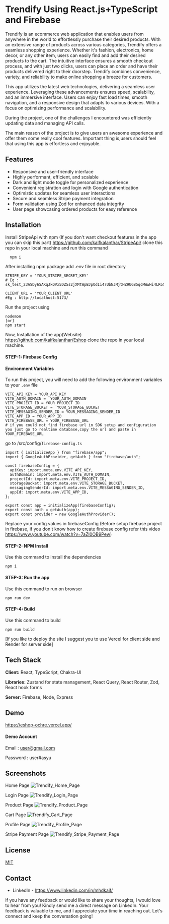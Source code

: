 
# Trendify Using React.js+TypeScript and Firebase

Trendify is an ecommerce web application that enables users from anywhere in the world to effortlessly purchase their desired products. With an extensive range of products across various categories, Trendify offers a seamless shopping experience. Whether it's fashion, electronics, home decor, or any other item, users can easily find and add their desired products to the cart. The intuitive interface ensures a smooth checkout process, and with just two clicks, users can place an order and have their products delivered right to their doorstep. Trendify combines convenience, variety, and reliability to make online shopping a breeze for customers.

This app utilizes the latest web technologies, delivering a seamless user experience. Leveraging these advancements ensures speed, scalability, and an immersive interface. Users can enjoy fast load times, smooth navigation, and a responsive design that adapts to various devices. With a focus on optimizing performance and scalability.

During the project, one of the challenges I encountered was efficiently updating data and managing API calls. 

The main reason of the project is to give users an awesome experience and offer them some really cool features. Important thing is,users should feel that using this app is effortless and enjoyable. 




## Features

- Responsive and user-friendly interface
- Highly performant, efficient, and scalable
- Dark and light mode toggle for personalized experience
- Convenient registration and login with Google authentication
- Optimistic updates for seamless user interactions
- Secure and seamless Stripe payment integration
- Form validation using Zod for enhanced data integrity
- User page showcasing ordered products for easy reference


## Installation

Install StripeApi with npm (If you don't want checkout features in the app you can skip this part) https://github.com/kaifkalanthar/StripeApi/ clone this repo in your local machine and run this command 

```bash
  npm i
```
After installing npm package add .env file in root directory
```
STRIPE_KEY = 'YOUR_STRIPE_SECRET_KEY'
# Eg : sk_test_23ASDy6SAKqJkQVx5DZ5s2jXMtWpBJpOdIi47UbNJMjtHZ9UGB5qcMWwHi4LRoXTaa3TGDQ0BoVJXF8k4C99kXKNh00UgURUi29

CLIENT_URL = 'YOUR_CLIENT_URL'
#Eg : http://localhost:5173/

```
Run the project using 

```
nodemon
[or] 
npm start
```

Now, Installation of the app(Website) https://github.com/kaifkalanthar/Eshop clone the repo in your local machine.



#### STEP-1: Firebase Config
#### Environment Variables

To run this project, you will need to add the following environment variables to your `.env` file

```
VITE_API_KEY = YOUR_API_KEY 
VITE_AUTH_DOMAIN =  YOUR_AUTH_DOMAIN
VITE_PROJECT_ID = YOUR_PROJECT_ID
VITE_STORAGE_BUCKET =  YOUR_STORAGE_BUCKET
VITE_MESSAGING_SENDER_ID = YOUR_MESSAGING_SENDER_ID
VITE_APP_ID = YOUR_APP_ID
VITE_FIREBASE_URL = YOUR_FIREBASE_URL
# if you could not find firebase url in SDK setup and configuration you just go to realtime database,copy the url and paste in YOUR_FIREBASE_URL
```

go to /src/config/`firebase-config.ts`

```
import { initializeApp } from "firebase/app";
import { GoogleAuthProvider, getAuth } from "firebase/auth";

const firebaseConfig = {
  apiKey: import.meta.env.VITE_API_KEY,
  authDomain: import.meta.env.VITE_AUTH_DOMAIN,
  projectId: import.meta.env.VITE_PROJECT_ID,
  storageBucket: import.meta.env.VITE_STORAGE_BUCKET,
  messagingSenderId: import.meta.env.VITE_MESSAGING_SENDER_ID,
  appId: import.meta.env.VITE_APP_ID,
};

export const app = initializeApp(firebaseConfig);
export const auth = getAuth(app);
export const provider = new GoogleAuthProvider();
```



Replace your config values in firebaseConfig (Before setup firebase project in firebase, if you don't know how to create firebase config refer this video https://www.youtube.com/watch?v=7aZI0OB9Pew)

#### STEP-2: NPM Install
Use this command to install the dependencies
```
npm i
```
#### STEP-3: Run the app
Use this command to run on browser
```
npm run dev
```

#### STEP-4: Build
Use this command to build
```
npm run build
```

[If you like to deploy the site I suggest you to use Vercel for client side and Render for server side]










    
## Tech Stack

**Client:** React, TypeScript, Chakra-UI

**Libraries:** Zustand for state management, React Query, React Router, Zod, React hook forms 

**Server:** Firebase, Node, Express


## Demo
https://eshop-ochre.vercel.app/
#### Demo Account
Email : user@gmail.com

Password : user#asyu
## Screenshots
Home Page
![Trendify_Home_Page](https://github.com/kaifkalanthar/Eshop/assets/77534625/fab3b25c-eb74-4a38-ad8f-b6795b8a0949)

Login Page
![Trendify_Login_Page](https://github.com/kaifkalanthar/Eshop/assets/77534625/96f1b485-4c4b-4700-9537-9670895db649)

Product Page
![Trendify_Product_Page](https://github.com/kaifkalanthar/Eshop/assets/77534625/3556b95d-3ddb-4025-8b6d-657467d7306e)

Cart Page
![Trendify_Cart_Page](https://github.com/kaifkalanthar/Eshop/assets/77534625/18047bcf-ff26-44e4-a379-357c6e7a2508)


Profile Page
![Trendify_Profile_Page](https://github.com/kaifkalanthar/Eshop/assets/77534625/59de22a5-c499-40c7-9b81-c4e28d083dbf)

Stripe Payment Page
![Trendify_Stripe_Payment_Page](https://github.com/kaifkalanthar/Eshop/assets/77534625/9a3098d2-4f3a-4d41-990e-f656a79cc2e0)




## License

[MIT](https://github.com/kaifkalanthar/Eshop/blob/master/LICENSE)


## Contact

- LinkedIn - https://www.linkedin.com/in/mhdkaif/

If you have any feedback or would like to share your thoughts, I would love to hear from you! Kindly send me a direct message on LinkedIn. Your feedback is valuable to me, and I appreciate your time in reaching out. Let's connect and keep the conversation going!
